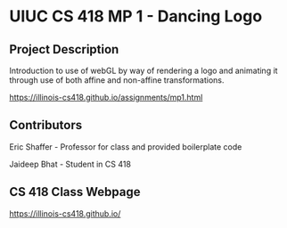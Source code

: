 # UIUC CS 418 MP 1 - Dancing Logo
## Project Description
Introduction to use of webGL by way of rendering a logo and animating it through use of both affine and non-affine transformations.

https://illinois-cs418.github.io/assignments/mp1.html
## Contributors
Eric Shaffer - Professor for class and provided boilerplate code

Jaideep Bhat - Student in CS 418
## CS 418 Class Webpage
https://illinois-cs418.github.io/

